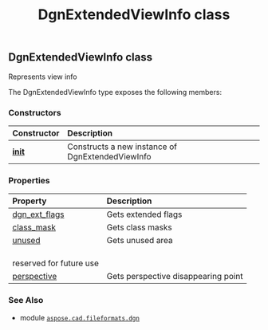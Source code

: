 ﻿---
title: DgnExtendedViewInfo class
second_title: Aspose.CAD for Python via .NET API References
description: 
type: docs
weight: 70
url: /aspose.cad.fileformats.dgn/dgnextendedviewinfo/
is_root: false
---

## DgnExtendedViewInfo class

Represents view info



The DgnExtendedViewInfo type exposes the following members:

### Constructors
| Constructor | Description |
| :- | :- |
| [__init__](/cad/python-net/aspose.cad.fileformats.dgn/dgnextendedviewinfo/__init__/#) | Constructs a new instance of DgnExtendedViewInfo |


### Properties
| Property | Description |
| :- | :- |
| [dgn_ext_flags](/cad/python-net/aspose.cad.fileformats.dgn/dgnextendedviewinfo/dgn_ext_flags) | Gets extended flags |
| [class_mask](/cad/python-net/aspose.cad.fileformats.dgn/dgnextendedviewinfo/class_mask) | Gets class masks |
| [unused](/cad/python-net/aspose.cad.fileformats.dgn/dgnextendedviewinfo/unused) | Gets unused area<br/>reserved for future use |
| [perspective](/cad/python-net/aspose.cad.fileformats.dgn/dgnextendedviewinfo/perspective) | Gets perspective disappearing point |



### See Also
* module [`aspose.cad.fileformats.dgn`](..)
